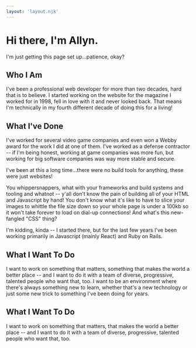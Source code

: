 ```yaml
---
layout: 'layout.njk'
---
```


# Hi there, I'm Allyn.
I'm just getting this page set up...patience, okay?

## Who I Am
I've been a professional web developer for more than two decades, hard that is to believe. I started working on the website for the magazine I worked for in 1998, fell in love with it and never looked back. That means I'm technically in my fourth different decade of doing this for a living!

## What I've Done
I've worked for several video game companies and even won a Webby award for the work I did at one of them. I've worked as a defense contractor -- if I'm being honest, working at game companies was more fun, but working for big software companies was way more stable and secure.

I've been at this a long time...there were no build tools for anything, these were just websites!

You whippersnappers, what with your frameworks and build systems and tooling and whatnot -- y'all don't know the pain of building all of your HTML and Javascript by hand! You don't know what it's like to have to slice your images to whittle the file size down so your whole page is under a 100kb so it won't take forever to load on dial-up connections! And what's this new-fangled "CSS" thing?

I'm kidding, kinda -- I started there, but for the last few years I've been working primarily in Javascript (mainly React) and Ruby on Rails.

## What I Want To Do
I want to work on something that matters, something that makes the world a better place -- and I want to do it with a team of diverse, progressive, talented people who want that, too. I want to be an environment where there's always something new to learn, whether that's a new technology or just some new trick to something I've been doing for years.

## What I Want To Do
I want to work on something that matters, that makes the world a better place -- and I want to do it with a team of diverse, progressive, talented people who want that, too.
